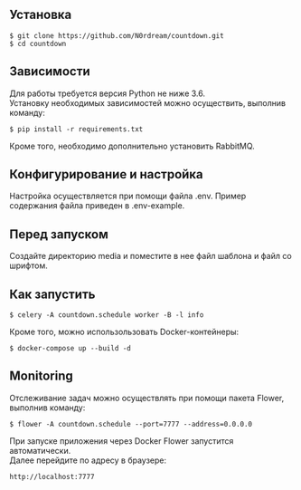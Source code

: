 Установка
-----------
```
$ git clone https://github.com/N0rdream/countdown.git
$ cd countdown
```

Зависимости
----------    
Для работы требуется версия Python не ниже 3.6.   
Установку необходимых зависимостей можно осуществить, выполнив команду:
```
$ pip install -r requirements.txt
```
Кроме того, необходимо дополнительно установить RabbitMQ.  

Конфигурирование и настройка
----------
Настройка осуществляется при помощи файла .env. Пример содержания файла приведен в .env-example.

Перед запуском
----------
Создайте директорию media и поместите в нее файл шаблона и файл со шрифтом.

Как запустить
----------
```
$ celery -A countdown.schedule worker -B -l info
```
Кроме того, можно использользовать Docker-контейнеры:
```
$ docker-compose up --build -d
```
Monitoring
------------
Отслеживание задач можно осуществлять при помощи пакета Flower, выполнив команду:
```
$ flower -A countdown.schedule --port=7777 --address=0.0.0.0
```
При запуске приложения через Docker Flower запустится автоматически.  
Далее перейдите по адресу в браузере:
```
http://localhost:7777
```



